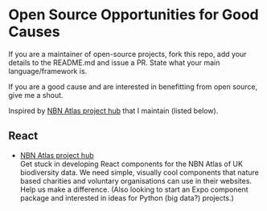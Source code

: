 # Open Source Opportunities for Good Causes

If you are a maintainer of open-source projects, fork this repo, add your details to the README.md and issue a PR. State what your main language/framework is.

If you are a good cause and are interested in benefitting from open source, give me a shout.

Inspired by [NBN Atlas project hub](https://github.com/nbnuk/nbn-project-hub)  that I maintain (listed below).


## React 

- [NBN Atlas project hub](https://github.com/nbnuk/nbn-project-hub) <br>  Get stuck in developing React components for the NBN Atlas of UK biodiversity data. We need simple, visually cool components that nature based charities and voluntary organisations can use in their websites. Help us make a difference. (Also looking to start an Expo component package and interested in ideas for Python (big data?) projects.)



